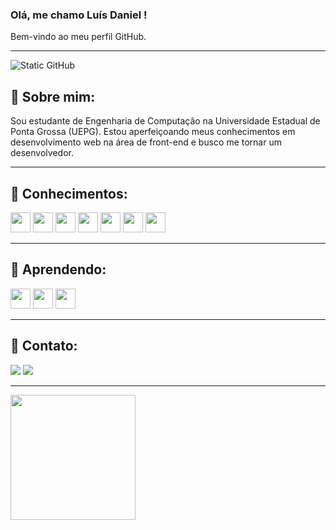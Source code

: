 ### Olá, me chamo Luís Daniel !
 Bem-vindo ao meu perfil GitHub.
 
--- 
 
 <img src="https://img.shields.io/static/v1?label=Overview&message=Daniel-MComin&color=f8efd4&style=for-the-badge&logo=GitHub" alt="Static GitHub">
 

## 🚀 Sobre mim: 
<p align="left"> 
   Sou estudante de Engenharia de Computação na Universidade Estadual de Ponta Grossa (UEPG). Estou aperfeiçoando meus conhecimentos em desenvolvimento web na área de front-end e busco me tornar um desenvolvedor.
</p>

----

 ## 🚀 Conhecimentos:
<p align="left">
<code><img height="32" src="https://skillicons.dev/icons?i=git"></code>
<code><img height="32" src="https://skillicons.dev/icons?i=typescript"></code>
<code><img height="32" src="https://skillicons.dev/icons?i=css"></code>
<code><img height="32" src="https://skillicons.dev/icons?i=html"></code>
<code><img height="32" src="https://skillicons.dev/icons?i=sass"></code>
<code><img height="32" src="https://skillicons.dev/icons?i=javascript"></code>
<code><img height="32" src="https://skillicons.dev/icons?i=angular"></code>
</p>

----

 ## 🚀 Aprendendo:
<p align="left">
<code><img height="32" src="https://skillicons.dev/icons?i=angular"></code>
 <code><img height="32" src="https://skillicons.dev/icons?i=nodejs"></code>
<code><img height="32" src="https://skillicons.dev/icons?i=figma"></code>
</p>


----
  ## 🚀 Contato:
  
<p align="left">
<div>
<a href = "mailto:danielmacmin@gmail.com"><img loading="lazy" src="https://img.shields.io/badge/Gmail-D14836?style=for-the-badge&logo=gmail&logoColor=white" target="_blank"></a>
<a href="https://www.linkedin.com/in/luis-daniel-maciel-comin-b5a0b7211" target="_blank"><img loading="lazy" src="https://img.shields.io/badge/-LinkedIn-%230077B5?style=for-the-badge&logo=linkedin&logoColor=white" target="_blank"></a>   
</div>
</p>

--- 

<p align="left">
<div>
<a href="https://github.com/Daniel-MComin">
<img loading="lazy" height="200em" src="https://github-readme-stats.vercel.app/api/top-langs/?username=daniel-mcomin&layout=donut&theme=synthwave"/>
</div>
 





